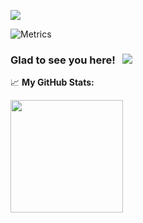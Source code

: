 [![](https://img.shields.io/badge/LinkedIn-0077B5?style=for-the-badge&logo=linkedin&logoColor=white)](https://www.linkedin.com/in/mutabay/)


![Metrics](github-metrics.svg)

### Glad to see you here! &nbsp; ![](https://visitor-badge.glitch.me/badge?page_id=mutabay.mutabay)

📈 **My GitHub Stats:**

<p>
  <img height="180em" src="https://github-readme-stats.vercel.app/api/top-langs/?username=mutabay&exclude_repo=KNN-Image-Classification&show_icons=true&hide_border=true&layout=compact&langs_count=8"/>
</p>

